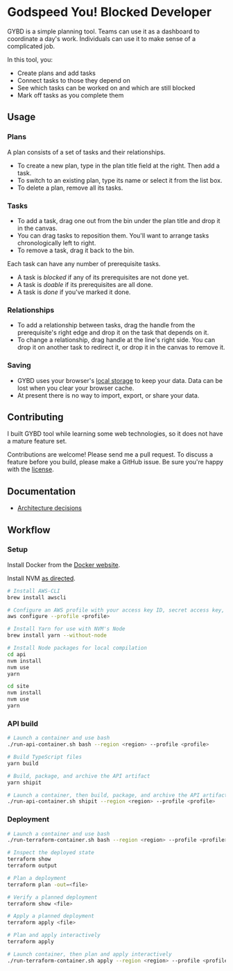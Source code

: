 # Godspeed You! Blocked Developer

GYBD is a simple planning tool. Teams can use it as a dashboard to coordinate a day's work. Individuals can use it to make sense of a complicated job.

In this tool, you:

*   Create plans and add tasks
*   Connect tasks to those they depend on
*   See which tasks can be worked on and which are still blocked
*   Mark off tasks as you complete them

## Usage

### Plans

A plan consists of a set of tasks and their relationships.

*   To create a new plan, type in the plan title field at the right. Then add a task.
*   To switch to an existing plan, type its name or select it from the list box.
*   To delete a plan, remove all its tasks.

### Tasks

*   To add a task, drag one out from the bin under the plan title and drop it in the canvas.
*   You can drag tasks to reposition them. You'll want to arrange tasks chronologically left to right.
*   To remove a task, drag it back to the bin.

Each task can have any number of prerequisite tasks.

*   A task is _blocked_ if any of its prerequisites are not done yet.
*   A task is _doable_ if its prerequisites are all done.
*   A task is _done_ if you've marked it done.

### Relationships

*   To add a relationship between tasks, drag the handle from the prerequisite's right edge and drop it on the task that depends on it.
*   To change a relationship, drag handle at the line's right side. You can drop it on another task to redirect it, or drop it in the canvas to remove it.

### Saving

*   GYBD uses your browser's [local storage](https://en.wikipedia.org/wiki/Web_storage) to keep your data. Data can be lost when you clear your browser cache.
*   At present there is no way to import, export, or share your data.

## Contributing

I built GYBD tool while learning some web technologies, so it does not have a mature feature set.

Contributions are welcome! Please send me a pull request. To discuss a feature before you build, please make a GitHub issue. Be sure you're happy with the [license](LICENSE).

## Documentation

*   [Architecture decisions](docs/architecture)

## Workflow

### Setup

Install Docker from the [Docker website](https://docs.docker.com/docker-for-mac/install/).

Install NVM [as directed](https://github.com/creationix/nvm#installation).

```bash
# Install AWS-CLI
brew install awscli

# Configure an AWS profile with your access key ID, secret access key, and region
aws configure --profile <profile>

# Install Yarn for use with NVM's Node
brew install yarn --without-node

# Install Node packages for local compilation
cd api
nvm install
nvm use
yarn

cd site
nvm install
nvm use
yarn
```

### API build

```bash
# Launch a container and use bash
./run-api-container.sh bash --region <region> --profile <profile>

# Build TypeScript files
yarn build

# Build, package, and archive the API artifact
yarn shipit

# Launch a container, then build, package, and archive the API artifact
./run-api-container.sh shipit --region <region> --profile <profile>
```

### Deployment

```bash
# Launch a container and use bash
./run-terraform-container.sh bash --region <region> --profile <profile> --stage <stage>

# Inspect the deployed state
terraform show
terraform output

# Plan a deployment
terraform plan -out=<file>

# Verify a planned deployment
terraform show <file>

# Apply a planned deployment
terraform apply <file>

# Plan and apply interactively
terraform apply

# Launch container, then plan and apply interactively
./run-terraform-container.sh apply --region <region> --profile <profile> --stage <stage>
```
